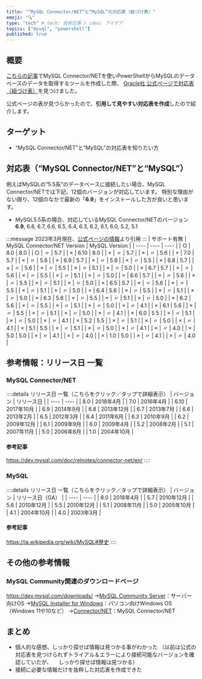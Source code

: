 ```yaml
---
title: "“MySQL Connector/NET”と“MySQL”の対応表（紐づけ表）"
emoji: "🔍"
type: "tech" # tech: 技術記事 / idea: アイデア
topics: ["mysql", "powershell"]
published: true
---
```

## 概要
[こちらの記事](https://zenn.dev/haretokidoki/articles/28a7467dedabfc)でMySQL Connector/NETを使いPowerShellからMySQLのデータベースのデータを取得するツールを作成した際、
[Oracle社 公式ページで対応表（紐づけ表）](https://dev.mysql.com/doc/connector-net/en/connector-net-versions.html)を見つけました。

公式ページの表が見づらかったので、**引用して見やすい対応表を作成**したので紹介します。

## ターゲット
- “MySQL Connector/NET”と“MySQL”の対応表を知りたい方
## 対応表（“MySQL Connector/NET”と“MySQL”）
例えばMySQLの“5.5系”のデータベースに接続したい場合、MySQL Connector/NETでは下記、12個のバージョンが対応しています。
特別な理由がない限り、12個のなかで最新の「**6.9**」をインストールした方が良いと思います。
- MySQL5.5系の場合、対応しているMySQL Connector/NETのバージョン
**6.9**, 6.8, 6.7, 6.6, 6.5, 6.4, 6.3, 6.2, 6.1, 6.0, 5.2, 5.1

:::message
2023年3月現在、[公式ページの情報](https://dev.mysql.com/doc/connector-net/en/connector-net-versions.html)より引用
:::
| サポート有無 | MySQL Connector/NET Version | MySQL Version |
| ---- | ---- | ---- |
| ○ | 8.0 | 8.0 |
| ○ | 〃 | 5.7 |
| × | 6.10 | 8.0 |
| × | 〃 | 5.7 |
| × | 〃 | 5.6 |
| × | 7.0 | 5.7 |
| × | 〃 | 5.6 |
| × | 6.9 | 5.7 |
| × | 〃 | 5.6 |
| × | 〃 | 5.5 |
| × | 6.8 | 5.7 |
| × | 〃 | 5.6 |
| × | 〃 | 5.5 |
| × | 〃 | 5.1 |
| × | 〃 | 5.0 |
| × | 6.7 | 5.7 |
| × | 〃 | 5.6 |
| × | 〃 | 5.5 |
| × | 〃 | 5.1 |
| × | 〃 | 5.0 |
| × | 6.6 | 5.7 |
| × | 〃 | 5.6 |
| × | 〃 | 5.5 |
| × | 〃 | 5.1 |
| × | 〃 | 5.0 |
| × | 6.5 | 5.7 |
| × | 〃 | 5.6 |
| × | 〃 | 5.5 |
| × | 〃 | 5.1 |
| × | 〃 | 5.0 |
| × | 6.4 | 5.6 |
| × | 〃 | 5.5 |
| × | 〃 | 5.1 |
| × | 〃 | 5.0 |
| × | 6.3 | 5.6 |
| × | 〃 | 5.5 |
| × | 〃 | 5.1 |
| × | 〃 | 5.0 |
| × | 6.2 | 5.6 |
| × | 〃 | 5.5 |
| × | 〃 | 5.1 |
| × | 〃 | 5.0 |
| × | 〃 | 4.1 |
| × | 6.1 | 5.6 |
| × | 〃 | 5.5 |
| × | 〃 | 5.1 |
| × | 〃 | 5.0 |
| × | 〃 | 4.1 |
| × | 6.0 | 5.5 |
| × | 〃 | 5.1 |
| × | 〃 | 5.0 |
| × | 〃 | 4.1 |
| × | 5.2 | 5.5 |
| × | 〃 | 5.1 |
| × | 〃 | 5.0 |
| × | 〃 | 4.1 |
| × | 5.1 | 5.5 |
| × | 〃 | 5.1 |
| × | 〃 | 5.0 |
| × | 〃 | 4.1 |
| × | 〃 | 4.0 |
| × | 5.0 | 5.0 |
| × | 〃 | 4.1 |
| × | 〃 | 4.0 |
| × | 1.0 | 5.0 |
| × | 〃 | 4.1 |
| × | 〃 | 4.0 |
## 参考情報：リリース日 一覧
### MySQL Connector/NET
::::details リリース日 一覧（こちらをクリック／タップで詳細表示）
| バージョン | リリース日 |
| ---- | ---- |
| 8.0 | 2018年4月 |
| 7.0 | 2016年4月 |
| 6.10 | 2017年10月 |
| 6.9 | 2014年9月 |
| 6.8 | 2013年12月 |
| 6.7 | 2013年7月 |
| 6.6 | 2013年2月 |
| 6.5 | 2012年3月 |
| 6.4 | 2011年6月 |
| 6.3 | 2010年9月 |
| 6.2 | 2009年12月 |
| 6.1 | 2009年9月 |
| 6.0 | 2009年4月 |
| 5.2 | 2008年2月 |
| 5.1 | 2007年11月 |
| 5.0 | 2006年8月 |
| 1.0 | 2004年10月 |
#### 参考記事
https://dev.mysql.com/doc/relnotes/connector-net/en/
::::
### MySQL
::::details リリース日 一覧（こちらをクリック／タップで詳細表示）
| バージョン | リリース日（GA） |
| ---- | ---- |
| 8.0  | 2018年4月 |
| 5.7  | 2010年12月 |
| 5.6  | 2010年12月 |
| 5.5  | 2010年12月 |
| 5.1  | 2008年11月 |
| 5.0  | 2005年10月 |
| 4.1  | 2004年10月 |
| 4.0  | 2003年3月 |
#### 参考記事
https://ja.wikipedia.org/wiki/MySQL#歴史
::::
## その他の参考情報
### MySQL Community関連のダウンロードページ
https://dev.mysql.com/downloads/
→[MySQL Community Server](https://dev.mysql.com/downloads/mysql/)：サーバー向けOS
→[MySQL Installer for Windows](https://dev.mysql.com/downloads/windows/)：パソコン向けWindows OS（Windows 11や10など）
→[Connector/NET](https://dev.mysql.com/downloads/connector/net/)：MySQL Connector/NET
## まとめ
- 個人的な感想、しっかり探せば情報は見つかる事がわかった
（以前は公式の対応表を見つけられずトライアル＆エラーにより接続可能なバージョンを確認していたが、
　しっかり探せば情報は見つかる）
- 接続に必要な情報だけを抜粋した対応表を作成できた